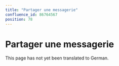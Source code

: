 ```yaml
---
title: "Partager une messagerie"
confluence_id: 86764567
position: 78
---
```

# Partager une messagerie


This page has not yet been translated to German.

